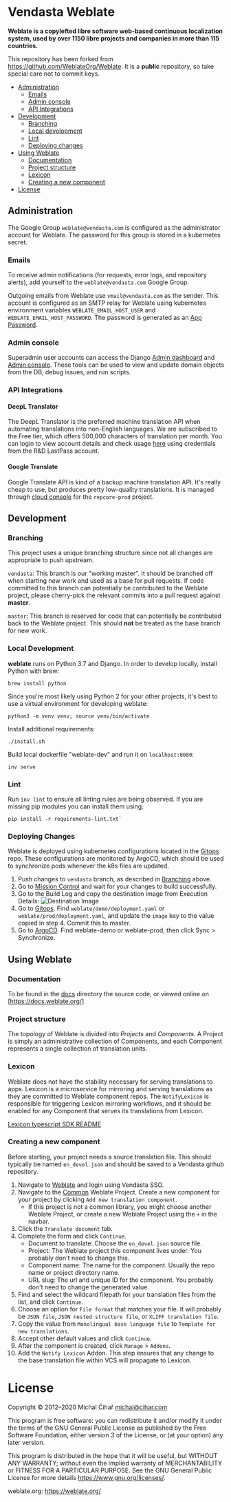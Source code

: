 # Vendasta Weblate

**Weblate is a copylefted libre software web-based continuous localization system,
used by over 1150 libre projects and companies in more than 115 countries.**

This repository has been forked from https://github.com/WeblateOrg/Weblate.
It is a **public** repository, so take special care not to commit keys.

- [Administration](#administration)
    - [Emails](#emails)
    - [Admin console](#admin-console)
    - [API Integrations](#api-integrations)
- [Development](#development)
    - [Branching](#branching)
    - [Local development](#local-development)
    - [Lint](#lint)
    - [Deploying changes](#deploying-changes)
- [Using Weblate](#using-weblate)
    - [Documentation](#documentation)
    - [Project structure](#project-structure)
    - [Lexicon](#lexicon)
    - [Creating a new component](#creating-a-new-component)
 - [License](#license)

## Administration

The Google Group `weblate@vendasta.com` is configured as the administrator account for Weblate. The password for this group is stored in a kubernetes secret.

### Emails

To receive admin notifications (for requests, error logs, and repository alerts), add yourself to the `weblate@vendasta.com` Google Group.

Outgoing emails from Weblate use `vmail@vendasta.com` as the sender. This account is configured as an SMTP relay for Weblate using kubernetes environment variables `WEBLATE_EMAIL_HOST_USER` and `WEBLATE_EMAIL_HOST_PASSWORD`. The password is generated as an [App Password](https://support.google.com/accounts/answer/185833?hl=en).

### Admin console

Superadmin user accounts can access the Django [Admin dashboard](https://weblate.apigateway.co/admin/) and [Admin console](https://weblate.apigateway.co/admin/shell/).
These tools can be used to view and update domain objects from the DB, debug issues, and run scripts. 

### API Integrations

#### DeepL Translator

The DeepL Translator is the preferred machine translation API when automating translations into non-English languages. We are subscribed to the Free tier, which offers 500,000 characters of translation per month. You can login to view account details and check usage [here](https://www.deepl.com/pro-account/usage) using credentials from the R&D LastPass account. 

#### Google Translate

Google Translate API is kind of a backup machine translation API. It's really cheap to use, but produces pretty low-quality translations. It is managed through [cloud console](https://console.cloud.google.com/apis/api/translate.googleapis.com/overview?project=repcore-prod) for the `repcore-prod` project.

## Development

### Branching

This project uses a unique branching structure since not all changes
are appropriate to push upstream.

`vendasta`: This branch is our "working master". It should be branched
off when starting new work and used as a base for pull requests. If code
committed to this branch can potentially be contributed to the Weblate
project, please cherry-pick the relevant commits into a pull request
against **master**.

`master`: This branch is reserved for code that can potentially be
contributed back to the Weblate project. This should **not** be treated as
the base branch for new work.

### Local Development

**weblate** runs on Python 3.7 and Django. In order to develop locally,
install Python with brew:
 ```
 brew install python
 ```

Since you're most likely using Python 2 for your other projects, it's
best to use a virtual environment for developing weblate:
 ```
 python3 -m venv venv; source venv/bin/activate
 ```

Install additional requirements:
 ```
 ./install.sh
 ```

Build local dockerfile "weblate-dev" and run it on `localhost:8080`:
 ```
 inv serve
 ```

### Lint

Run `inv lint` to ensure all linting rules are being observed.
If you are missing pip modules you can install them using:
 ```
 pip install -r requirements-lint.txt`
 ```

### Deploying Changes

Weblate is deployed using kubernetes configurations located in the [Gitops](https://github.com/vendasta/gitops) repo. These configurations are monitored by ArgoCD, which should be used to synchronize pods whenever the k8s files are updated.
1. Push changes to `vendasta` branch, as described in [Branching](#branching) above.
2. Go to [Mission Control](https://mission-control-prod.vendasta-internal.com/applications/weblate) and wait for your changes to build successfully.
3. Go to the Build Log and copy the destination image from Execution Details: ![Destination Image](https://user-images.githubusercontent.com/12201403/129250174-083f6d5e-89e2-4dac-847a-d28a02487dd9.png)
4. Go to [Gitops](https://github.com/vendasta/gitops). Find `weblate/demo/deployment.yaml` or `weblate/prod/deployment.yaml`, and update the `image` key to the value copied in step 4. Commit this to master.
5. Go to [ArgoCD](https://argocd.vendasta-internal.com). Find weblate-demo or weblate-prod, then click Sync > Synchronize.

## Using Weblate

### Documentation

To be found in the [docs](./docs) directory the source code, or viewed online on [https://docs.weblate.org/]

### Project structure

The topology of Weblate is divided into *Projects* and *Components*. A Project is simply an administrative collection of Components, and each Component represents a single collection of translation units. 

### Lexicon

Weblate does not have the stability necessary for serving translations to apps. Lexicon is a microservice for mirroring and serving translations as they are committed to Weblate component repos.
The `NotifyLexicon` is responsible for triggering Lexicon mirroring workflows, and it should be enabled for any Component that serves its translations from Lexicon. 

[Lexicon typescript SDK README](https://github.com/vendasta/lexicon/tree/master/sdks/typescript/src/lexicon_sdk/src)

### Creating a new component

Before starting, your project needs a source translation file. This should typically be named `en_devel.json` and should be saved to a Vendasta github repository.

1. Navigate to [Weblate](https://weblate.vendasta-internal.com) and login using Vendasta SSO.
2. Navigate to the [Common](https://weblate.vendasta-internal.com/projects/common/) Weblate Project. Create a new component for your project by clicking `Add new translation component`.
    - If this project is not a common library, you might choose another Weblate Project, or create a new Weblate Project using the `+` in the navbar.
3. Click the `Translate document` tab.  
4. Complete the form and click `Continue`.
    - Document to translate: Choose the `en_devel.json` source file.
    - Project: The Weblate project this component lives under. You probably don't need to change this.
    - Component name: The name for the component. Usually the repo name or project directory name.
    - URL slug: The url and unique ID for the component. You probably don't need to change the generated value.
5. Find and select the wildcard filepath for your translation files from the list, and click `Continue`.
6. Choose an option for `File format` that matches your file. It will probably be `JSON file`, `JSON nested structure file`, or `XLIFF translation file`.
6. Copy the value from `Monolingual base language file` to `Template for new translations`.
7. Accept other default values and click `Continue`.
8. After the component is created, click `Manage` > `Addons`.
9. Add the `Notify Lexicon` Addon. This step ensures that any change to the base translation file within VCS will propagate to Lexicon.

# License

Copyright © 2012–2020 Michal Čihař michal@cihar.com

This program is free software: you can redistribute it and/or modify it under
the terms of the GNU General Public License as published by the Free Software
Foundation, either version 3 of the License, or (at your option) any later
version.

This program is distributed in the hope that it will be useful, but WITHOUT ANY
WARRANTY; without even the implied warranty of MERCHANTABILITY or FITNESS FOR A
PARTICULAR PURPOSE. See the GNU General Public License for more details
https://www.gnu.org/licenses/.

weblate.org: https://weblate.org/
